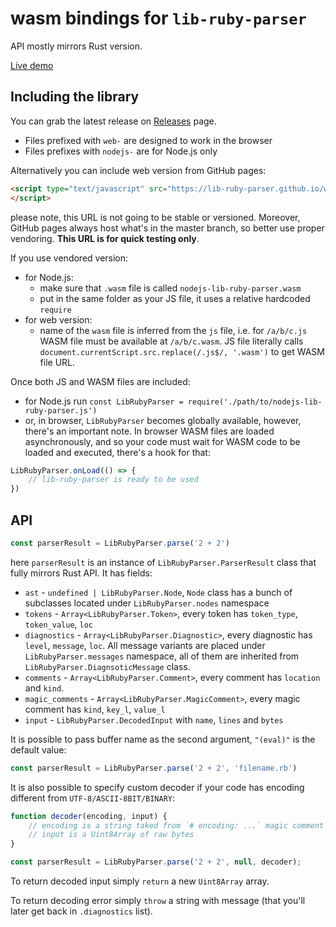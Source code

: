 # wasm bindings for `lib-ruby-parser`

API mostly mirrors Rust version.

[Live demo](https://lib-ruby-parser.github.io/wasm-bindings/)

## Including the library

You can grab the latest release on [Releases](https://github.com/lib-ruby-parser/wasm-bindings/releases) page.

+ Files prefixed with `web-` are designed to work in the browser
+ Files prefixes with `nodejs-` are for Node.js only

Alternatively you can include web version from GitHub pages:

```html
<script type="text/javascript" src="https://lib-ruby-parser.github.io/wasm-bindings/lib-ruby-parser.js">
</script>
```

please note, this URL is not going to be stable or versioned. Moreover, GitHub pages always host what's in the master branch, so better use proper vendoring. **This URL is for quick testing only**.

If you use vendored version:

+ for Node.js:
    + make sure that `.wasm` file is called `nodejs-lib-ruby-parser.wasm`
    + put in the same folder as your JS file, it uses a relative hardcoded `require`
+ for web version:
    + name of the `wasm` file is inferred from the `js` file, i.e. for `/a/b/c.js` WASM file must be available at `/a/b/c.wasm`. JS file literally calls `document.currentScript.src.replace(/.js$/, '.wasm')` to get WASM file URL.

Once both JS and WASM files are included:

+ for Node.js run `const LibRubyParser = require('./path/to/nodejs-lib-ruby-parser.js')`
+ or, in browser, `LibRubyParser` becomes globally available, however, there's an important note. In browser WASM files are loaded asynchronously, and so your code must wait for WASM code to be loaded and executed, there's a hook for that:

```js
LibRubyParser.onLoad(() => {
    // lib-ruby-parser is ready to be used
})
```

## API

```js
const parserResult = LibRubyParser.parse('2 + 2')
```

here `parserResult` is an instance of `LibRubyParser.ParserResult` class that fully mirrors Rust API. It has fields:

+ `ast` - `undefined | LibRubyParser.Node`, `Node` class has a bunch of subclasses located under `LibRubyParser.nodes` namespace
+ `tokens` - `Array<LibRubyParser.Token>`, every token has `token_type`, `token_value`, `loc`
+ `diagnostics` - `Array<LibRubyParser.Diagnostic>`, every diagnostic has `level`, `message`, `loc`. All message variants are placed under `LibRubyParser.messages` namespace, all of them are inherited from `LibRubyParser.DiagnsoticMessage` class.
+ `comments` - `Array<LibRubyParser.Comment>`, every comment has `location` and `kind`.
+ `magic_comments` - `Array<LibRubyParser.MagicComment>`, every magic comment has `kind`, `key_l`, `value_l`
+ `input` - `LibRubyParser.DecodedInput` with `name`, `lines` and `bytes`

It is possible to pass buffer name as the second argument, `"(eval)"` is the default value:

```js
const parserResult = LibRubyParser.parse('2 + 2', 'filename.rb')
```

It is also possible to specify custom decoder if your code has encoding different from `UTF-8/ASCII-8BIT/BINARY`:

```js
function decoder(encoding, input) {
    // encoding is a string taked from `# encoding: ...` magic comment
    // input is a Uint8Array of raw bytes
}

const parserResult = LibRubyParser.parse('2 + 2', null, decoder);
```

To return decoded input simply `return` a new `Uint8Array` array.

To return decoding error simply `throw` a string with message (that you'll later get back in `.diagnostics` list).
